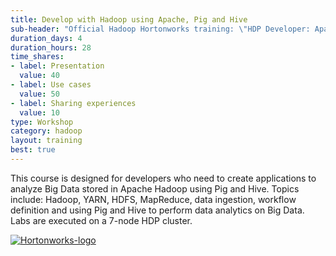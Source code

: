 ```yaml
---
title: Develop with Hadoop using Apache, Pig and Hive
sub-header: "Official Hadoop Hortonworks training: \"HDP Developer: Apache Pig and Hive\""
duration_days: 4
duration_hours: 28
time_shares:
- label: Presentation
  value: 40
- label: Use cases
  value: 50
- label: Sharing experiences
  value: 10
type: Workshop
category: hadoop
layout: training
best: true
---
```


This course is designed for developers who need to create applications to analyze Big Data stored in Apache Hadoop using Pig and Hive. Topics include: Hadoop, YARN, HDFS, MapReduce, data ingestion, workflow definition and using Pig and Hive to perform data analytics on Big Data. Labs are executed on a 7-node HDP cluster.

[![Hortonworks-logo](//d1ri137x9edlub.cloudfront.net/uploads/training_partner/logo/2/large_HW_logo.png)](http://hortonworks.com/partner/octo)
